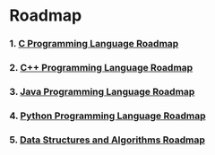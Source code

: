 # Roadmap

### 1. [C Programming Language Roadmap](https://github.com/iamrupnath/Roadmap/blob/main/All%20Roadmap/C_Programming_Roadmap.md)
### 2. [C++ Programming Language Roadmap](https://github.com/iamrupnath/Roadmap/blob/main/All%20Roadmap/Cpp_Programming_Roadmap.md)
### 3. [Java Programming Language Roadmap](https://github.com/iamrupnath/Roadmap/blob/main/All%20Roadmap/Java_Programming_Roadmap.md)
### 4. [Python Programming Language Roadmap](https://github.com/iamrupnath/Roadmap/blob/main/All%20Roadmap/Python_Programming_Roadmap.md)
### 5. [Data Structures and Algorithms Roadmap](https://github.com/iamrupnath/Roadmap/blob/main/All%20Roadmap/DSA_Roadmap.md)